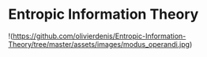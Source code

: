 # Entropic Information Theory


!(https://github.com/olivierdenis/Entropic-Information-Theory/tree/master/assets/images/modus_operandi.jpg)
